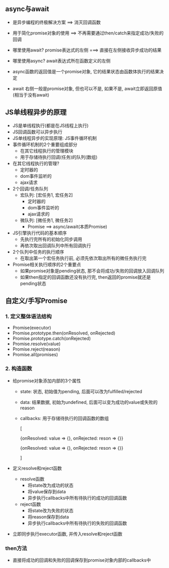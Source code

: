 ## async与await

- 是异步编程的终极解决方案  ==> 消灭回调函数
- 用于简化promise对象的使用 ==> 不再需要通过then/catch来指定成功/失败的回调
- 哪里使用await?  promise表达式的左侧  ===> 直接在左侧接收异步成功的结果
- 哪里使用async?  await表达式所在函数定义的左侧

- async函数的返回值是一个promise对象,  它的结果状态由函数体执行的结果决定
- await 右侧一般是promise对象, 但也可以不是, 如果不是, await立即返回原值(相当于没有await)



## JS单线程异步的原理

- JS是单线程执行(都是在JS线程上执行)
- JS回调函数可以异步执行
- JS单线程异步的实现原理:  JS事件循环机制
- 事件循环机制的2个重要组成部分
  - 在其它线程执行的管理模块
  - 用于存储待执行回调(任务)的队列(数组)
- 在其它线程执行的管理?
  - 定时器的
  - dom事件监听的
  - ajax请求
- 2个回调/任务队列
  - 宏队列: [宏任务1, 宏任务2]
    - 定时器的
    - dom事件监听的
    - ajax请求的
  - 微队列: [微任务1, 微任务2]
    - Promise ==> async/await(本质Promise)
- JS引擎执行代码的基本顺序
  - 先执行完所有的初始化同步调用
  - 再依次取出回调队列中所有回调执行
- 2个队列中任务的执行顺序
  - 在取出第一个宏任务执行前, 必须先依次取出所有的微任务执行完
- Promise相关执行顺序的2个重要点
  - 如果promise对象是pending状态, 那不会将成功/失败的回调放入回调队列
  - 如果then指定的回调函数还没有执行完, then返回的promise就还是pending状态

## 自定义/手写Promise

### 1. 定义整体语法结构

- Promise(executor)
- Promise.prototype.then(onResolved, onRejected)
- Promise.prototype.catch(onRejected)
- Promise.resolve(value)
- Promise.reject(reason)
- Promise.all(promises)

### 2. 构造函数

- 给promise对象添加内部的3个属性

  - state: 状态, 初始值为pending, 后面可以改为fulfilled/rejected

  - data: 结果数据, 初始为undefined, 后面可以变为成功的value或失败的reason

  - callbacks: 用于存储待执行的回调函数的数组

    [

       {onResolved: value => {}, onRejected: reson => {}}

       {onResolved: value => {}, onRejected: reson => {}}

     ]

- 定义resolve和reject函数
  - resolve函数
    - 将state改为成功的状态
    - 将value保存到data
    - 异步执行callbacks中所有待执行的成功的回调函数
  - reject函数
    - 将state改为失败的状态
    - 将reason保存到data
    - 异步执行callbacks中所有待执行的失败的回调函数
- 立即同步执行executor函数, 并传入resolve和reject函数



### then方法

- 直接将成功的回调和失败的回调保存到promise对象内部的callbacks中